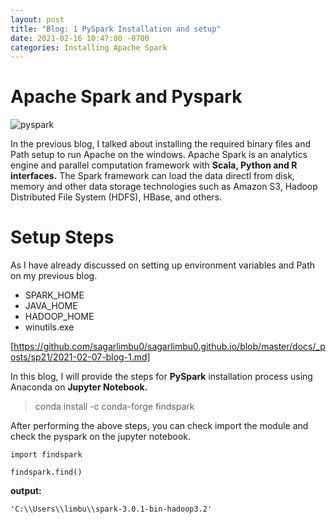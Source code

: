 ```yaml
---
layout: post
title: "Blog: 1 PySpark Installation and setup"
date: 2021-02-16 10:47:00 -0700
categories: Installing Apache Spark
---
```


# Apache Spark and Pyspark

![pyspark](/assets/images/spring_21/blog_1/pyspark.png)

In the previous blog, I talked about installing the required binary files and Path setup to run Apache on the 
windows. Apache Spark is an analytics engine and parallel computation framework with **Scala, Python and R 
interfaces.**
The Spark framework can load the data directl from disk, memory and other data storage technologies such as 
Amazon S3, Hadoop Distributed File System (HDFS), HBase, and others.


# Setup Steps

As I have already discussed on setting up environment variables and Path on my previous blog. 

* SPARK_HOME
* JAVA_HOME
* HADOOP_HOME
* winutils.exe

[https://github.com/sagarlimbu0/sagarlimbu0.github.io/blob/master/docs/_posts/sp21/2021-02-07-blog-1.md]

In this blog, I will provide the steps for **PySpark** installation process using Anaconda on **Jupyter Notebook.**

> conda install -c conda-forge findspark

After performing the above steps, you can check import the module and check the pyspark on the jupyter notebook.

```
import findspark

findspark.find()

```
**output:**

```
'C:\\Users\\limbu\\spark-3.0.1-bin-hadoop3.2'
```



